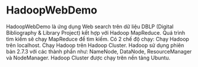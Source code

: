 ﻿# HadoopWebDemo
HadoopWebDemo là ứng dụng Web search trên dữ liệu DBLP (Digital Bibliography & Library Project) kết hợp với Hadoop MapReduce. Quá trình tìm kiếm sẽ chạy MapReduce để tìm kiếm.
Có 2 chế độ chạy:
	Chạy Hadoop trên localhost.
	Chạy Hadoop trên Hadoop Cluster. Hadoop sử dụng phiên bản 2.7.3 với các thành phần như: NameNode, DataNode, ResourceManager và NodeManager. Hadoop Cluster được chạy trên nền  tảng Ubuntu.
